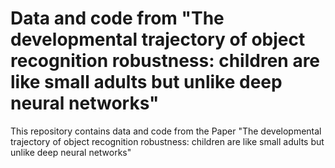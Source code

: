 # Data and code from "The developmental trajectory of object recognition robustness: children are like small adults but unlike deep neural networks"

This repository contains data and code from the Paper "The developmental trajectory of object recognition robustness: children are like small adults but unlike deep neural networks"
